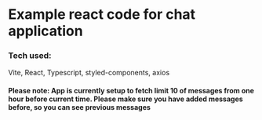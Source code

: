 # Example react code for chat application

### Tech used:

Vite, React, Typescript, styled-components, axios

#### Please note: App is currently setup to fetch limit 10 of messages from one hour before current time. Please make sure you have added messages before, so you can see previous messages
